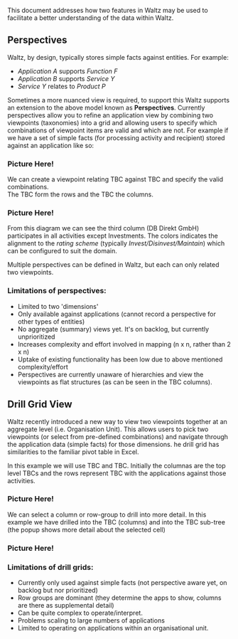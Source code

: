 This document addresses how two features in Waltz may be used to facilitate a better understanding of the 
data within Waltz.

## Perspectives

Waltz, by design, typically stores simple facts against entities.  For example:

- _Application A_ supports _Function F_
- _Application B_ supports _Service Y_
- _Service Y_ relates to _Product P_

Sometimes a more nuanced view is required, to support this Waltz supports an extension to the above model 
known as **Perspectives**.  Currently perspectives allow you to refine an application view by combining two 
viewpoints (taxonomies) into a grid and allowing users to specify which combinations of viewpoint items 
are valid and which are not.  For example if we have a set of simple facts (for processing activity and 
recipient) stored against an application like so:

### Picture Here!


We can create a viewpoint relating TBC against TBC and specify the valid combinations.  
The TBC form the rows and the TBC the columns.

### Picture Here!

From this diagram we can see the third column (DB Direkt GmbH) participates in all activities except 
Investments. The colors indicates the alignment to the *rating scheme* (typically _Invest/Disinvest/Maintain_) 
which can be configured to suit the domain.  

Multiple perspectives can be defined in Waltz, but each can only related two viewpoints.


### Limitations of perspectives:

- Limited to two 'dimensions'
- Only available against applications (cannot record a perspective for other types of entities)
- No aggregate (summary) views yet. It's on backlog, but currently unprioritized
- Increases complexity and effort involved in mapping (n x n, rather than 2 x n)
- Uptake of existing functionality has been low due to above mentioned complexity/effort
- Perspectives are currently unaware of hierarchies and view the viewpoints as flat structures
  (as can be seen in the TBC columns).


## Drill Grid View

Waltz recently introduced a new way to view two viewpoints together at an aggregate level 
(i.e. Organisation Unit).  This allows users to pick two viewpoints (or select from pre-defined 
combinations) and navigate through the application data (simple facts) for those dimensions. 
 he drill grid has similarities to the familiar pivot table in Excel. 

In this example we will use TBC and TBC.  Initially the columnas are the top level 
TBCs and the rows represent TBC with the applications against those activities.
 
### Picture Here!
 
We can select a column or row-group to drill into more detail.  In this example we have drilled into 
the TBC (columns) and into the TBC sub-tree (the popup shows more detail about the selected cell)
 
### Picture Here!
 
### Limitations of drill grids:
- Currently only used against simple facts (not perspective aware yet, on backlog but nor prioritized)
- Row groups are dominant (they determine the apps to show, columns are there as supplemental detail)
- Can be quite complex to operate/interpret.
- Problems scaling to large numbers of applications
- Limited to operating on applications within an organisational unit.
